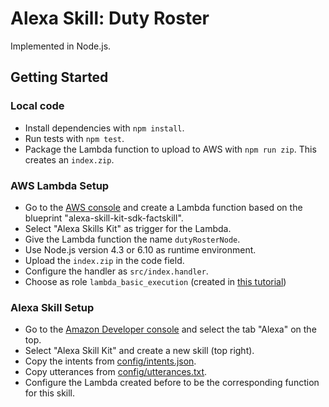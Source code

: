 # Alexa Skill: Duty Roster

Implemented in Node.js.

## Getting Started

### Local code

* Install dependencies with `npm install`.
* Run tests with `npm test`.
* Package the Lambda function to upload to AWS with `npm run zip`. This creates
  an `index.zip`.

### AWS Lambda Setup

* Go to the [AWS console](https://aws.amazon.com/console/) and create a Lambda
  function based on the blueprint "alexa-skill-kit-sdk-factskill".
* Select "Alexa Skills Kit" as trigger for the Lambda.
* Give the Lambda function the name `dutyRosterNode`.
* Use Node.js version 4.3 or 6.10 as runtime environment.
* Upload the `index.zip` in the code field.
* Configure the handler as `src/index.handler`.
* Choose as role `lambda_basic_execution` (created in [this tutorial](https://github.com/alexa/alexa-cookbook/tree/master/labs/HelloWorld))

### Alexa Skill Setup

* Go to the [Amazon Developer console](https://developer.amazon.com) and select
  the tab "Alexa" on the top.
* Select "Alexa Skill Kit" and create a new skill (top right).
* Copy the intents from [config/intents.json](config/intents.json).
* Copy utterances from [config/utterances.txt](config/utterance.txt).
* Configure the Lambda created before to be the corresponding function for this
  skill.
